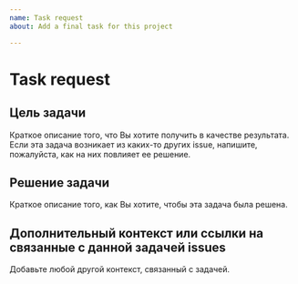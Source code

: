 ```yaml
---
name: Task request
about: Add a final task for this project

---
```


# Task request

## Цель задачи

Краткое описание того, что Вы хотите получить в качестве результата.
Если эта задача возникает из каких-то других issue, напишите, пожалуйста, как на них повлияет ее решение. 
<!-- Например: добавить поддержку logging из стандартной библиотеки Python 3. issue #logging_feature_issue_num -->

## Решение задачи

Краткое описание того, как Вы хотите, чтобы эта задача была решена. 
<!-- Например: прочитать документацию по модулю logging, создать класс-обёртку для работы с logging, проверить полученное решение. -->

## Дополнительный контекст или ссылки на связанные с данной задачей issues

Добавьте любой другой контекст, связанный с задачей.
<!-- Например: создать конфигурационный файл для логгера. -->
